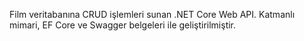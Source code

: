 Film veritabanına CRUD işlemleri sunan .NET Core Web API. Katmanlı mimari, EF Core ve Swagger belgeleri ile geliştirilmiştir.
